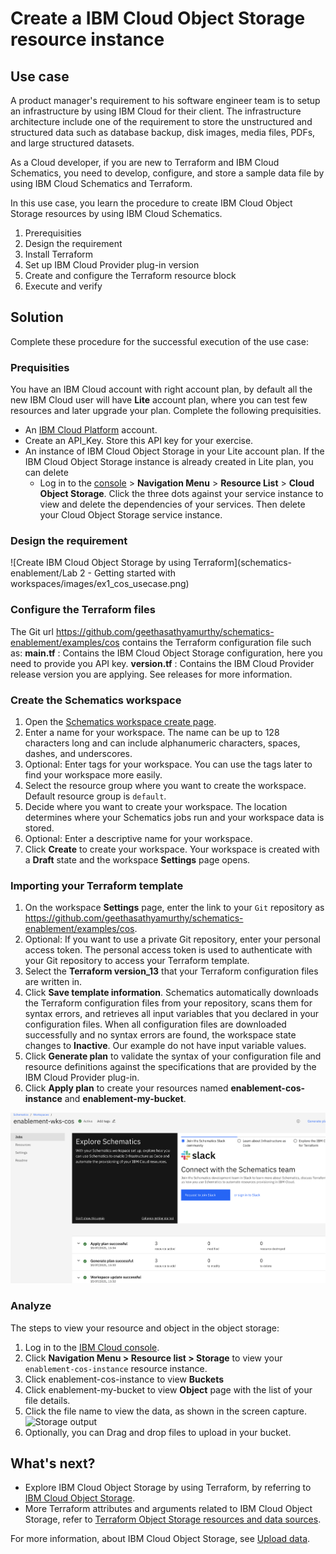 # Create a IBM Cloud Object Storage resource instance

## Use case
A product manager's requirement to his software engineer team is to setup an infrastructure by using IBM Cloud for their client. The infrastructure architecture include one of the requirement to store the unstructured and structured data such as database backup, disk images, media files, PDFs, and large structured datasets.

As a Cloud developer, if you are new to Terraform and IBM Cloud Schematics, you need to develop, configure, and store a sample data file by using IBM Cloud Schematics and Terraform. 

In this use case, you learn the procedure to create IBM Cloud Object Storage resources by using IBM Cloud Schematics.

1. Prerequisities
2. Design the requirement
3. Install Terraform
4. Set up IBM Cloud Provider plug-in version
5. Create and configure the Terraform resource block
6. Execute and verify

## Solution

Complete these procedure for the successful execution of the use case:

### Prequisities

You have an IBM Cloud account with right account plan, by default all the new IBM Cloud user will have **Lite** account plan, where you can test few resources and later upgrade your plan. Complete the following prequisities.

- An [IBM Cloud Platform](https://cloud.ibm.com/) account.
- Create an API_Key. Store this API key for your exercise.
- An instance of IBM Cloud Object Storage in your Lite account plan. If the IBM Cloud Object Storage instance is already created in Lite plan, you can delete 
  -  Log in to the [console](https://cloud.ibm.com/) > **Navigation Menu** > **Resource List** > **Cloud Object Storage**. Click the three dots against your service instance to view and delete the dependencies of your services. Then delete your Cloud Object Storage service instance.

### Design the requirement 

![Create IBM Cloud Object Storage by using Terraform](schematics-enablement/Lab 2 - Getting started with workspaces/images/ex1_cos_usecase.png)

### Configure the Terraform files

The Git url https://github.com/geethasathyamurthy/schematics-enablement/examples/cos contains the Terraform configuration file such as:
**main.tf** : Contains the IBM Cloud Object Storage configuration, here you need to provide you API key.
**version.tf** : Contains the IBM Cloud Provider release version you are applying. See releases for more information.

### Create the Schematics workspace

1. Open the [Schematics workspace create page](https://cloud.ibm.com/schematics/workspaces/create). 
2. Enter a name for your workspace. The name can be up to 128 characters long and can include alphanumeric characters, spaces, dashes, and underscores.
3. Optional: Enter tags for your workspace. You can use the tags later to find your workspace more easily.
4. Select the resource group where you want to create the workspace. Default resource group is `default`.
5. Decide where you want to create your workspace. The location determines where your Schematics jobs run and your workspace data is stored. 
6. Optional: Enter a descriptive name for your workspace. 
7. Click **Create** to create your workspace. Your workspace is created with a **Draft** state and the workspace **Settings** page opens.


### Importing your Terraform template

1. On the workspace **Settings** page, enter the link to your `Git` repository as https://github.com/geethasathyamurthy/schematics-enablement/examples/cos.
2. Optional: If you want to use a private Git repository, enter your personal access token. The personal access token is used to authenticate with your Git repository to access your Terraform template.
3. Select the **Terraform version_13** that your Terraform configuration files are written in.
4. Click **Save template information**. Schematics automatically downloads the Terraform configuration files from your repository, scans them for syntax errors, and retrieves all input variables that you declared in your configuration files. When all configuration files are downloaded successfully and no syntax errors are found, the workspace state changes to **Inactive**. Our example do not have input variable values.
5. Click **Generate plan** to validate the syntax of your configuration file and resource definitions against the specifications that are provided by the IBM Cloud Provider plug-in.
6. Click **Apply plan** to create your resources named **enablement-cos-instance** and **enablement-my-bucket**. 

<img width="972" alt="Screenshot 2021-07-15 at 5 41 52 PM" src="images/cos_apply_output.png">


### Analyze

The steps to view your resource and object in the object storage:

1. Log in to the [IBM Cloud console](https://cloud.ibm.com).
2. Click **Navigation Menu > Resource list > Storage** to view your `enablement-cos-instance` resource instance.
3. Click enablement-cos-instance to view **Buckets**
4. Click enablement-my-bucket to view **Object** page with the list of your file details. 
5. Click the file name to view the data, as shown in the screen capture.
   ![Storage output](images/ex_cos_output.png)
6. Optionally, you can Drag and drop files to upload in your bucket.

## What's next?

- Explore IBM Cloud Object Storage by using Terraform, by referring to [IBM Cloud Object Storage](https://github.com/IBM-Cloud/terraform-provider-ibm/tree/master/examples/ibm-cos-bucket-object).
- More Terraform attributes and arguments related to IBM Cloud Object Storage, refer to [Terraform Object Storage resources and data sources](https://registry.terraform.io/providers/IBM-Cloud/ibm/latest/docs/resources/cos_bucket).


For more information, about IBM Cloud Object Storage, see [Upload data](https://cloud.ibm.com/docs/cloud-object-storage?topic=cloud-object-storage-upload).
